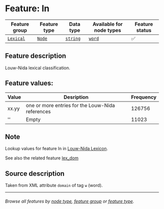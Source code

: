 # Feature: ln

Feature group | Feature type | Data type | Available for node types | Feature status
---  | --- | --- | --- | ---
[`Lexical`](featuresbygroup.md#lexical-features) | [`Node`](featuresbyfeaturetype.md#node-features) | [`string`](featuresbydatatype.md#string-datatype)  | [`word`](featuresbynodetype.md#word-nodes) | ✅ 

## Feature description

Louw-Nida lexical classification.

## Feature values:

Value | Desription | Frequency
--- | --- | ---
xx.yy  | one or more entries for the Louw-Nida references | 126756
'' | Empty | 11023

## Note

Lookup values for feature ln in [Louw-Nida Lexicon](https://www.laparola.net/greco/louwnida.php).

See also the related feature [lex_dom](lex_dom.md#readme)

## Source description

Taken from XML attribute `domain` of tag `w` (word).

---
###### *Browse all features by [node type](featuresbynodetype.md#readme), [feature group](featuresbygroup.md#readme) or [feature type](featuresbyfeaturetype.md#readme).*
